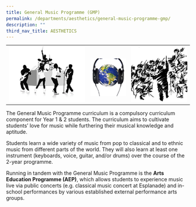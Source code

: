```yaml
---
title: General Music Programme (GMP)
permalink: /departments/aesthetics/general-music-programme-gmp/
description: ""
third_nav_title: AESTHETICS
---
```

|   |   |   |
|---|---|---|
| ![](/images/Our%20Departments/general_clip_image006.png)  | <br> ![](/images/Our%20Departments/general_clip_image004-144x150.png) |  ![](/images/Our%20Departments/general_clip_image002.png) |

The General Music Programme curriculum is a compulsory curriculum component for Year 1 & 2 students. The curriculum aims to cultivate students’ love for music while furthering their musical knowledge and aptitude.

Students learn a wide variety of music from pop to classical and to ethnic music from different parts of the world. They will also learn at least one instrument (keyboards, voice, guitar, and/or drums) over the course of the 2-year programme.

Running in tandem with the General Music Programme is the **Arts Education Programme (AEP)**, which allows students to experience music live via public concerts (e.g. classical music concert at Esplanade) and in-school performances by various established external performance arts groups.
